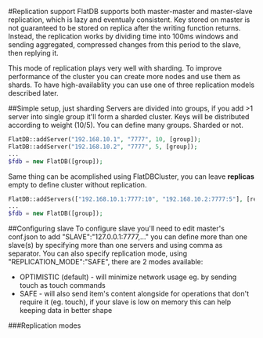 #Replication support
FlatDB supports both master-master and master-slave replication, which is lazy and eventualy consistent. Key stored on master is not guaranteed
to be stored on replica after the writing function returns. Instead, the replication works by dividing time into 100ms windows and sending aggregated, compressed changes
from this period to the slave, then replying it.

This mode of replication plays very well with sharding. To improve performance of the cluster you can create more nodes and use them as shards.
To have high-availablity you can use one of three replication models described later.

##Simple setup, just sharding
Servers are divided into groups, if you add >1 server into single group it'll form a sharded cluster. Keys will be distributed according to weight (10/5). 
You can define many groups. Sharded or not.
```php
FlatDB::addServer("192.168.10.1", "7777", 10, [group]);
FlatDB::addServer("192.168.10.2", "7777", 5, [group]);
...
$fdb = new FlatDB([group]);
```

Same thing can be acomplished using FlatDBCluster, you can leave **replicas** empty to define cluster without replication.
```php
FlatDB::addServers(["192.168.10.1:7777:10", "192.168.10.2:7777:5"], [replicas], [group]);
...
$fdb = new FlatDB([group]);
```

##Configuring slave
To configure slave you'll need to edit master's conf.json to add "SLAVE":"127.0.0.1:7777,..." you can define more than one slave(s) by specifying more than one servers and 
using comma as separator. You can also specify replication mode, using "REPLICATION_MODE":"SAFE", there are 2 modes available:
 * OPTIMISTIC (default) - will minimize network usage eg. by sending touch as touch commands
 * SAFE - will also send item's content alongside for operations that don't require it (eg. touch), if your slave is low on memory this can help keeping data in better shape

###Replication modes


